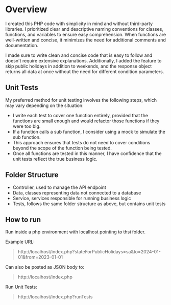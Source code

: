 # Overview
I created this PHP code with simplicity in mind and without third-party libraries. I prioritized clear and descriptive naming conventions for classes, functions, and variables to ensure easy comprehension. When functions are well-written and concise, it minimizes the need for additional comments and documentation.

I made sure to write clean and concise code that is easy to follow and doesn't require extensive explanations. Additionally, I added the feature to skip public holidays in addition to weekends, and the response object returns all data at once without the need for different condition parameters.

## Unit Tests
My preferred method for unit testing involves the following steps, which may vary depending on the situation:
- I write each test to cover one function entirely, provided that the functions are small enough and would refactor those functions if they were too big.
- If a function calls a sub function, I consider using a mock to simulate the sub function.
- This approach ensures that tests do not need to cover conditions beyond the scope of the function being tested.
- Once all functions are tested in this manner, I have confidence that the unit tests reflect the true business logic.

## Folder Structure
- Controller, used to manage the API endpoint
- Data, classes representing data not connected to a database
- Service, services responsible for running business logic
- Tests, follows the same folder structure as above, but contains unit tests

## How to run

Run inside a php environment with localhost pointing to thsi folder.

Example URL:
> http://localhost/index.php?stateForPublicHolidays=sa&to=2024-01-01&from=2023-01-01

Can also be posted as JSON body to:
> http://localhost/index.php

Run Unit Tests:
> http://localhost/index.php?runTests
